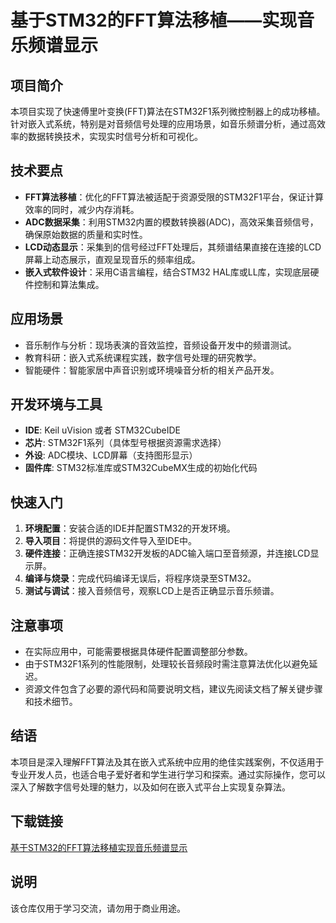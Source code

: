 # 基于STM32的FFT算法移植——实现音乐频谱显示

## 项目简介

本项目实现了快速傅里叶变换(FFT)算法在STM32F1系列微控制器上的成功移植。针对嵌入式系统，特别是对音频信号处理的应用场景，如音乐频谱分析，通过高效率的数据转换技术，实现实时信号分析和可视化。

## 技术要点

- **FFT算法移植**：优化的FFT算法被适配于资源受限的STM32F1平台，保证计算效率的同时，减少内存消耗。
- **ADC数据采集**：利用STM32内置的模数转换器(ADC)，高效采集音频信号，确保原始数据的质量和实时性。
- **LCD动态显示**：采集到的信号经过FFT处理后，其频谱结果直接在连接的LCD屏幕上动态展示，直观呈现音乐的频率组成。
- **嵌入式软件设计**：采用C语言编程，结合STM32 HAL库或LL库，实现底层硬件控制和算法集成。

## 应用场景

- 音乐制作与分析：现场表演的音效监控，音频设备开发中的频谱测试。
- 教育科研：嵌入式系统课程实践，数字信号处理的研究教学。
- 智能硬件：智能家居中声音识别或环境噪音分析的相关产品开发。

## 开发环境与工具

- **IDE**: Keil uVision 或者 STM32CubeIDE
- **芯片**: STM32F1系列（具体型号根据资源需求选择）
- **外设**: ADC模块、LCD屏幕（支持图形显示）
- **固件库**: STM32标准库或STM32CubeMX生成的初始化代码

## 快速入门

1. **环境配置**：安装合适的IDE并配置STM32的开发环境。
2. **导入项目**：将提供的源码文件导入至IDE中。
3. **硬件连接**：正确连接STM32开发板的ADC输入端口至音频源，并连接LCD显示屏。
4. **编译与烧录**：完成代码编译无误后，将程序烧录至STM32。
5. **测试与调试**：接入音频信号，观察LCD上是否正确显示音乐频谱。

## 注意事项

- 在实际应用中，可能需要根据具体硬件配置调整部分参数。
- 由于STM32F1系列的性能限制，处理较长音频段时需注意算法优化以避免延迟。
- 资源文件包含了必要的源代码和简要说明文档，建议先阅读文档了解关键步骤和技术细节。

## 结语

本项目是深入理解FFT算法及其在嵌入式系统中应用的绝佳实践案例，不仅适用于专业开发人员，也适合电子爱好者和学生进行学习和探索。通过实际操作，您可以深入了解数字信号处理的魅力，以及如何在嵌入式平台上实现复杂算法。

## 下载链接
[基于STM32的FFT算法移植实现音乐频谱显示](https://pan.quark.cn/s/6077f87c7f1a)

## 说明

该仓库仅用于学习交流，请勿用于商业用途。
